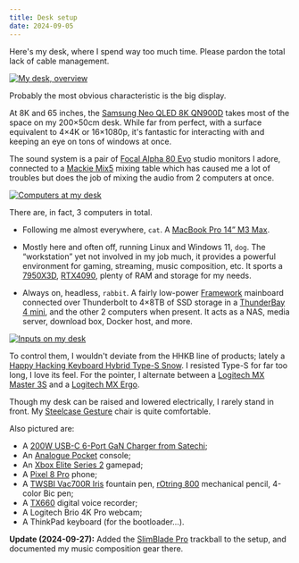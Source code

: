 ```yaml
---
title: Desk setup
date: 2024-09-05
---
```


Here's my desk, where I spend way too much time. Please pardon the total lack of cable management.

[![My desk, overview](/assets/desk/overview.avif)](/assets/desk/overview.avif)

Probably the most obvious characteristic is the big display.

At 8K and 65 inches, the [Samsung Neo QLED 8K QN900D](https://www.samsung.com/fr/tvs/qled-tv/qn900d-65-inch-neo-qled-8k-tizen-os-smart-tv-tq65qn900dtxxc/) takes most of the space on my 200×50cm desk. While far from perfect, with a surface equivalent to 4×4K or 16×1080p, it's fantastic for interacting with and keeping an eye on tons of windows at once.

The sound system is a pair of [Focal Alpha 80 Evo](https://www.focal.com/products/alpha-80-evo) studio monitors I adore, connected to a [Mackie Mix5](https://mackie.com/en/products/mixers/mix-seris/mix5.html) mixing table which has caused me a lot of troubles but does the job of mixing the audio from 2 computers at once.

[![Computers at my desk](/assets/desk/computers.avif)](/assets/desk/computers.avif)

There are, in fact, 3 computers in total.

- Following me almost everywhere, `cat`. A [MacBook Pro 14” M3 Max](https://www.apple.com/fr/macbook-pro/).

- Mostly here and often off, running Linux and Windows 11, `dog`. The “workstation” yet not involved in my job much, it provides a powerful environment for gaming, streaming, music composition, etc. It sports a [7950X3D](https://www.amd.com/en/products/processors/desktops/ryzen/7000-series/amd-ryzen-9-7950x3d.html), [RTX4090](https://www.nvidia.com/fr-fr/geforce/graphics-cards/40-series/rtx-4090/), plenty of RAM and storage for my needs.

- Always on, headless, `rabbit`. A fairly low-power [Framework](https://frame.work/) mainboard connected over Thunderbolt to 4×8TB of SSD storage in a [ThunderBay 4 mini](https://www.owc.com/solutions/thunderbay-4-mini-thunderbolt-3), and the other 2 computers when present. It acts as a NAS, media server, download box, Docker host, and more.

[![Inputs on my desk](/assets/desk/inputs.avif)](/assets/desk/inputs.avif)

To control them, I wouldn't deviate from the HHKB line of products; lately a [Happy Hacking Keyboard Hybrid Type-S Snow](https://www.hhkeyboard.com/uk/products/hhkb-hybrid-pro-type-s-snow). I resisted Type-S for far too long, I love its feel. For the pointer, I alternate between a [Logitech MX Master 3S](https://www.logitech.com/products/mice/mx-master-3s.910-006556.html) and a [Logitech MX Ergo](https://www.logitech.com/products/mice/mx-ergo-wireless-trackball-mouse.html).

Though my desk can be raised and lowered electrically, I rarely stand in front. My [Steelcase Gesture](https://steelcase.com/products/gesture) chair is quite comfortable.

Also pictured are:

- A [200W USB-C 6-Port GaN Charger from Satechi](https://satechi.net/products/6-port-gan-charger);
- An [Analogue Pocket](https://www.analogue.co/pocket/) console;
- An [Xbox Elite Series 2](https://www.xbox.com/accessories/controllers/elite-wireless-controller-series-2) gamepad;
- A [Pixel 8 Pro](https://store.google.com/product/pixel_8_pro) phone;
- A [TWSBI Vac700R Iris](https://www.twsbi.com/collections/fountain-pens/products/twsbi-vac700r-iris-fountain-pen) fountain pen, [rOtring 800](https://www.rotring.com/pens-pencils/pencils/rotring-800/SAP_1904449.html) mechanical pencil, 4-color Bic pen;
- A [TX660](https://electronics.sony.com/audio/walkman-digital-recorders/audio-digital-voice-recorders/p/icdtx660) digital voice recorder;
- A Logitech Brio 4K Pro webcam;
- A ThinkPad keyboard (for the bootloader…).

**Update (2024-09-27):** Added the [SlimBlade Pro](/posts/slimbladepro/) trackball to the setup, and documented my music composition gear there.
